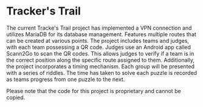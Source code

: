 # Tracker's Trail

  The current Tracke's Trail project has implemented a VPN connection and utilizes MariaDB for its database management. Features multiple routes that can be created at various points. The project includes teams and judges, with each team possessing a QR code. Judges use an Android app called Scann2Go to scan the QR codes. This allows judges to verify if a team is in the correct position along the specific route assigned to them.
  Additionally, the project incorporates a timing mechanism. Each group will be presented with a series of riddles. The time has taken to solve each puzzle is recorded as teams progress from one puzzle to the next.

Please note that the code for this project is proprietary and cannot be copied.

